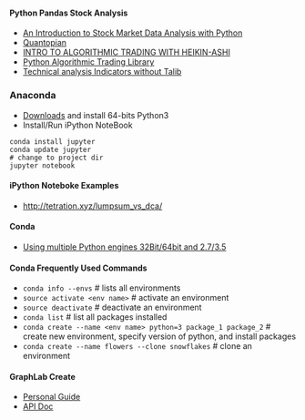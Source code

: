 #### Python Pandas Stock Analysis
* [An Introduction to Stock Market Data Analysis with Python](https://ntguardian.wordpress.com/2016/09/19/introduction-stock-market-data-python-1/)
* [Quantopian](https://www.quantopian.com/home)
* [INTRO TO ALGORITHMIC TRADING WITH HEIKIN-ASHI](https://quantiacs.com/Blog/Intro-to-Algorithmic-Trading-with-Heikin-Ashi.aspx)
* [Python Algorithmic Trading Library](http://gbeced.github.io/pyalgotrade/)
* [Technical analysis Indicators without Talib](https://www.quantopian.com/posts/technical-analysis-indicators-without-talib-code)

### Anaconda
* [Downloads](https://www.continuum.io/downloads) and install 64-bits Python3
* Install/Run iPython NoteBook
```
conda install jupyter
conda update jupyter
# change to project dir
jupyter notebook
```
#### iPython Noteboke Examples
* http://tetration.xyz/lumpsum_vs_dca/

#### Conda
* [Using multiple Python engines 32Bit/64bit and 2.7/3.5](http://stackoverflow.com/questions/33709391/using-multiple-python-engines-32bit-64bit-and-2-7-3-5)

#### Conda Frequently Used Commands
* ```conda info --envs```  # lists all environments
* ```source activate <env name>```  # activate an environment
* ```source deactivate```  # deactivate an environment
* ```conda list```  # list all packages installed
* ```conda create --name <env name> python=3 package_1 package_2```  # create new environment, specify version of python, and install packages
* ```conda create --name flowers --clone snowflakes```  # clone an environment

#### GraphLab Create
* [Personal Guide]( https://turi.com/download/install-graphlab-create.html?email=time2036%40gmail.com&key=0360-B08B-4F11-BC43-60C5-4A1E-AB71-8BF4&utm_medium=email&utm_source=transactional&utm_campaign=beta_registration_confirmation)
* [API Doc](https://turi.com/products/create/docs/)

